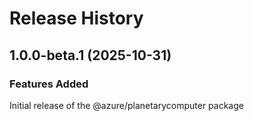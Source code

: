 # Release History
    
## 1.0.0-beta.1 (2025-10-31)

### Features Added

Initial release of the @azure/planetarycomputer package
